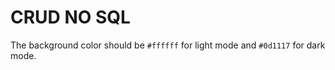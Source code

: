 # CRUD NO SQL

The background color should be `#ffffff` for light mode and `#0d1117` for dark mode.
